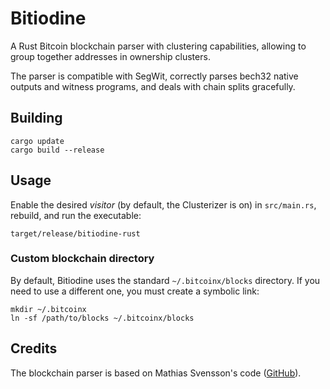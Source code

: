 # Bitiodine
A Rust Bitcoin blockchain parser with clustering capabilities, allowing to group together addresses in ownership clusters.

The parser is compatible with SegWit, correctly parses bech32 native outputs and witness programs, and deals with chain splits gracefully.

## Building

```
cargo update
cargo build --release
```

## Usage

Enable the desired *visitor* (by default, the Clusterizer is on) in `src/main.rs`, rebuild, and run the executable:

```
target/release/bitiodine-rust
```

### Custom blockchain directory

By default, Bitiodine uses the standard `~/.bitcoinx/blocks` directory.
If you need to use a different one, you must create a symbolic link:

```
mkdir ~/.bitcoinx
ln -sf /path/to/blocks ~/.bitcoinx/blocks
```

## Credits

The blockchain parser is based on Mathias Svensson's code ([GitHub](https://github.com/Idolf)).
